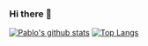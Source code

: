 ### Hi there 👋

[![Pablo's github stats](https://github-readme-stats.vercel.app/api?username=pablobotas&show_icons=true&count_private=true&include_all_commits=true)](https://github.com/anuraghazra/github-readme-stats)
[![Top Langs](https://github-readme-stats.vercel.app/api/top-langs/?username=pablobotas)](https://github.com/anuraghazra/github-readme-stats)
